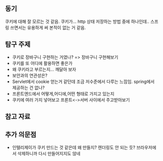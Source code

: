 ## 동기
쿠키에 대해 잘 모르는 것 같음.
쿠키가... http 상태 저장하는 방법 중에 하나인데.. 스프링 쓰면서는 유용하게 써 본적이 없는 거 같음.

## 탐구 주제
- 쿠키로 장바구니 구현하는 거였나? => 장바구니 구현해보기
- 쿠키를 또 어디에 활용하면 좋은가
- 왜 쿠키라고 부르는지... 깨달아 보자
- 보안과의 연관성은?
- Servlet에서 cookie 얻는거 같던데 조금 저수준에서 다루는 느낌임.
  spring에서 제공하는 건 없나?
- 프론트엔드에서 어떻게,어디에,어떤 형태로 가지고 있는지
- 쿠키에 여러 가지 넣어보고 프론트<->서버 사이에서 주고받아보기

## 참고 자료


## 추가 의문점
- 인텔리제이가 쿠키 만드는 것 같은데 왜 만들지? 
렌더링도 안 되는 듯? 브라우저에서 삭제하니까 다시 만들어지지도 않네
